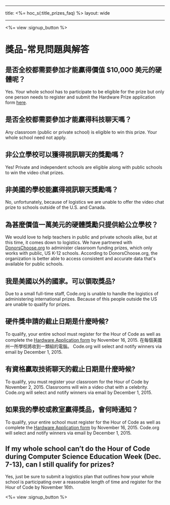 * * *

title: <%= hoc_s(:title_prizes_faq) %> layout: wide

* * *

<%= view :signup_button %>

# 獎品-常見問題與解答

## 是否全校都需要參加才能贏得價值 $10,000 美元的硬體呢？

Yes. Your whole school has to participate to be eligible for the prize but only one person needs to register and submit the Hardware Prize application form [here](<%= resolve_url('/prizes') %>).

## 是否全校都需要參加才能贏得科技聊天嗎？

Any classroom (public or private school) is eligible to win this prize. Your whole school need not apply.

## 非公立學校可以獲得視訊聊天的獎勵嗎？

Yes! Private and independent schools are eligible along with public schools to win the video chat prizes.

## 非美國的學校能贏得視訊聊天獎勵嗎？

No, unfortunately, because of logistics we are unable to offer the video chat prize to schools outside of the U.S. and Canada.

## 為甚麼價值一萬美元的硬體獎勵只提供給公立學校？

We would love to help teachers in public and private schools alike, but at this time, it comes down to logistics. We have partnered with [DonorsChoose.org](http://donorschoose.org) to administer classroom funding prizes, which only works with public, US K-12 schools. According to DonorsChoose.org, the organization is better able to access consistent and accurate data that's available for public schools.

## 我是美國以外的國家。可以領取獎品?

Due to a small full-time staff, Code.org is unable to handle the logistics of administering international prizes. Because of this people outside the US are unable to qualify for prizes.

## 硬件獎申請的截止日期是什麼時候?

To qualify, your entire school must register for the Hour of Code as well as complete the [Hardware Application form](<%= resolve_url('/prizes') %>) by November 16, 2015. 在每個美國州一所學校將收到一類組的電腦。 Code.org will select and notify winners via email by December 1, 2015.

## 有資格贏取技術聊天的截止日期是什麼時候?

To qualify, you must register your classroom for the Hour of Code by November 2, 2015. Classrooms will win a video chat with a celebrity. Code.org will select and notify winners via email by December 1, 2015.

## 如果我的學校或教室贏得獎品，會何時通知？

To qualify, your entire school must register for the Hour of Code as well as complete the [Hardware Application form](<%= resolve_url('/prizes') %>) by November 16, 2015. Code.org will select and notify winners via email by December 1, 2015.

## If my whole school can’t do the Hour of Code during Computer Science Education Week (Dec. 7-13), can I still qualify for prizes?

Yes, just be sure to submit a logistics plan that outlines how your whole school is participating over a reasonable length of time and register for the Hour of Code by November 16th.

<%= view :signup_button %>